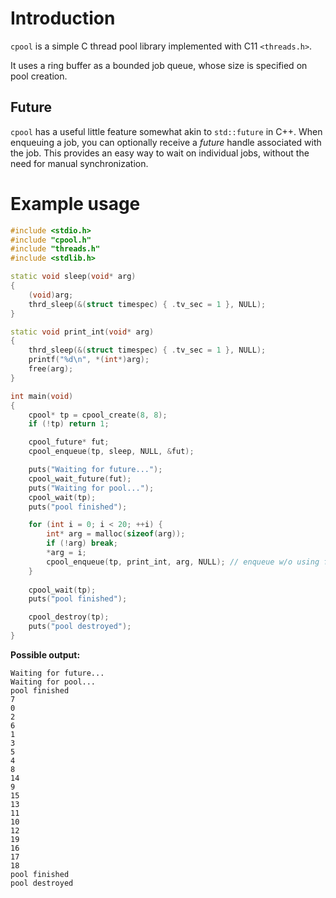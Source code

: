 # Introduction
`cpool` is a simple C thread pool library implemented with C11 `<threads.h>`.

It uses a ring buffer as a bounded job queue, whose size is specified on pool creation.

## Future
`cpool` has a useful little feature somewhat akin to `std::future` in C++.
When enqueuing a job, you can optionally receive a _future_ handle associated with the job.
This provides an easy way to wait on individual jobs, without the need for manual synchronization.

# Example usage
```c++
#include <stdio.h>
#include "cpool.h"
#include "threads.h"
#include <stdlib.h>

static void sleep(void* arg)
{
	(void)arg;
	thrd_sleep(&(struct timespec) { .tv_sec = 1 }, NULL);
}

static void print_int(void* arg)
{
	thrd_sleep(&(struct timespec) { .tv_sec = 1 }, NULL);
	printf("%d\n", *(int*)arg);
	free(arg);
}

int main(void)
{
	cpool* tp = cpool_create(8, 8);
	if (!tp) return 1;

	cpool_future* fut;
	cpool_enqueue(tp, sleep, NULL, &fut);

	puts("Waiting for future...");
	cpool_wait_future(fut);
	puts("Waiting for pool...");
	cpool_wait(tp);
	puts("pool finished");

	for (int i = 0; i < 20; ++i) {
		int* arg = malloc(sizeof(arg));
		if (!arg) break;
		*arg = i;
		cpool_enqueue(tp, print_int, arg, NULL); // enqueue w/o using future. This will not incur extra overhead of future.
	}
	
	cpool_wait(tp);
	puts("pool finished");

	cpool_destroy(tp);
	puts("pool destroyed");
}
```

**Possible output:**
```
Waiting for future...
Waiting for pool...
pool finished
7
0
2
6
1
3
5
4
8
14
9
15
13
11
10
12
19
16
17
18
pool finished
pool destroyed
```
